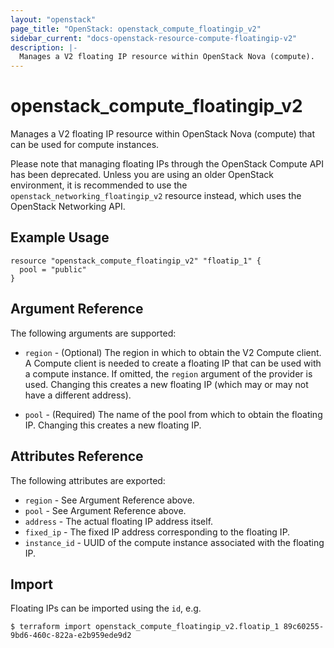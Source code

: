 ```yaml
---
layout: "openstack"
page_title: "OpenStack: openstack_compute_floatingip_v2"
sidebar_current: "docs-openstack-resource-compute-floatingip-v2"
description: |-
  Manages a V2 floating IP resource within OpenStack Nova (compute).
---
```


# openstack\_compute\_floatingip_v2

Manages a V2 floating IP resource within OpenStack Nova (compute)
that can be used for compute instances.

Please note that managing floating IPs through the OpenStack Compute API has
been deprecated. Unless you are using an older OpenStack environment, it is
recommended to use the `openstack_networking_floatingip_v2` resource
instead, which uses the OpenStack Networking API.

## Example Usage

```hcl
resource "openstack_compute_floatingip_v2" "floatip_1" {
  pool = "public"
}
```

## Argument Reference

The following arguments are supported:

* `region` - (Optional) The region in which to obtain the V2 Compute client.
    A Compute client is needed to create a floating IP that can be used with
    a compute instance. If omitted, the `region` argument of the provider
    is used. Changing this creates a new floating IP (which may or may not
    have a different address).

* `pool` - (Required) The name of the pool from which to obtain the floating
    IP. Changing this creates a new floating IP.

## Attributes Reference

The following attributes are exported:

* `region` - See Argument Reference above.
* `pool` - See Argument Reference above.
* `address` - The actual floating IP address itself.
* `fixed_ip` - The fixed IP address corresponding to the floating IP.
* `instance_id` - UUID of the compute instance associated with the floating IP.

## Import

Floating IPs can be imported using the `id`, e.g.

```
$ terraform import openstack_compute_floatingip_v2.floatip_1 89c60255-9bd6-460c-822a-e2b959ede9d2
```
